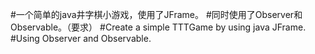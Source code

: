 #一个简单的java井字棋小游戏，使用了JFrame。
#同时使用了Observer和Observable。（要求）
#Create a simple TTTGame by using java JFrame.
#Using Observer and Observable.
